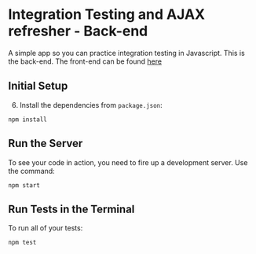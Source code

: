 # Integration Testing and AJAX refresher - Back-end

A simple app so you can practice integration testing in Javascript. This is the back-end. The front-end can be found [here](https://github.com/turingschool-examples/ajax-testing-fe)

## Initial Setup

6. Install the dependencies from `package.json`:

  ```shell
  npm install
  ```

## Run the Server

To see your code in action, you need to fire up a development server. Use the command:

```shell
npm start
```

## Run Tests in the Terminal

To run all of your tests:

```js
npm test
```
